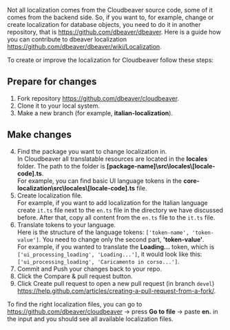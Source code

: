 Not all localization comes from the Cloudbeaver source code, some of it comes from the backend side. So, if you want to, for example, change or create localization for database objects, you need to do it in another repository, that is https://github.com/dbeaver/dbeaver. Here is a guide how you can contribute to dbeaver localization https://github.com/dbeaver/dbeaver/wiki/Localization.

To create or improve the localization for Cloudbeaver follow these steps:

## Prepare for changes
  1. Fork repository https://github.com/dbeaver/cloudbeaver.
  2. Clone it to your local system.
  3. Make a new branch (for example, **italian-localization**).
## Make changes
  4. Find the package you want to change localization in.<br/>
In Cloudbeaver all translatable resources are located in the **locales** folder. The path to the folder is **[package-name]\src\locales\\[locale-code].ts**.<br/> For example, you can find basic UI language tokens in the **core-localization\src\locales\\[locale-code].ts** file.
  5. Create localization file.<br/> 
For example, if you want to add localization for the Italian language create ```it.ts``` file next to the ```en.ts``` file in the directory we have discussed before. After that, copy all content from the ```en.ts``` file to the ```it.ts``` file.
  6. Translate tokens to your language.<br/>
Here is the structure of the language tokens: ```['token-name', 'token-value']```. You need to change only the second part, **'token-value'**.<br/>
For example, if you wanted to translate the **Loading...** token, which is ```['ui_processing_loading', 'Loading...']```, it would look like this:  ```['ui_processing_loading', 'Caricamento in corso...']```.
  7. Commit and Push your changes back to your repo.
  8. Click the Compare & pull request button.
  9. Click Create pull request to open a new pull request (in branch `devel`) https://help.github.com/articles/creating-a-pull-request-from-a-fork/.

To find the right localization files, you can go to https://github.com/dbeaver/cloudbeaver -> press **Go to file** -> paste **en.** in the input and you should see all available localization files.
